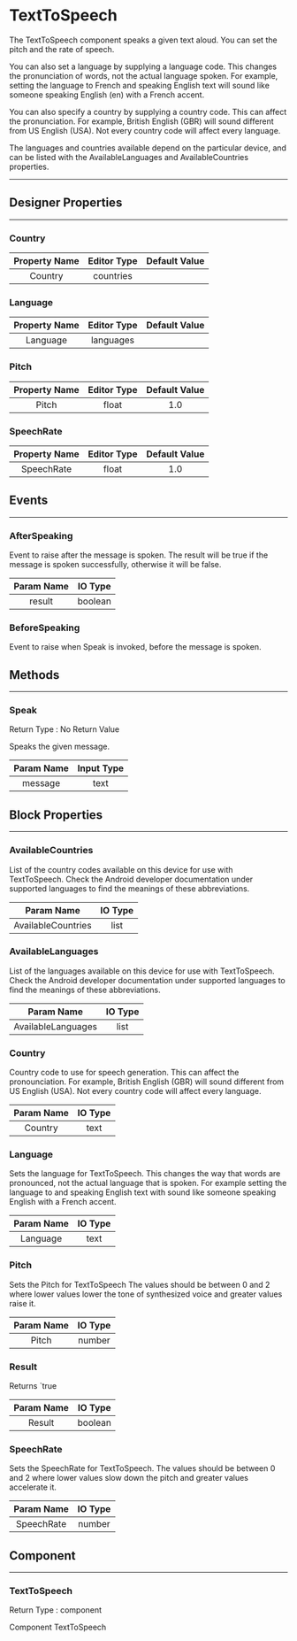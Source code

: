<!--
  Copyright © 2013-2021 AIIE-ADL, All rights reserved
  Released under the Apache License, Version 2.0
  http://www.apache.org/licenses/LICENSE-2.0
-->

# TextToSpeech

The TextToSpeech component speaks a given text aloud. You can set the pitch and the rate of speech.

You can also set a language by supplying a language code. This changes the pronunciation of words, not the actual language spoken. For example, setting the language to French and speaking English text will sound like someone speaking English (en) with a French accent.

You can also specify a country by supplying a country code. This can affect the pronunciation. For example, British English (GBR) will sound different from US English (USA). Not every country code will affect every language.

The languages and countries available depend on the particular device, and can be listed with the AvailableLanguages and AvailableCountries properties.

---

## Designer Properties

---

### Country

| Property Name | Editor Type | Default Value |
| :-----------: | :---------: | :-----------: |
|    Country    |  countries  |               |

### Language

| Property Name | Editor Type | Default Value |
| :-----------: | :---------: | :-----------: |
|    Language   |  languages  |               |

### Pitch

| Property Name | Editor Type | Default Value |
| :-----------: | :---------: | :-----------: |
|     Pitch     |    float    |      1.0      |

### SpeechRate

| Property Name | Editor Type | Default Value |
| :-----------: | :---------: | :-----------: |
|   SpeechRate  |    float    |      1.0      |

## Events

---

### AfterSpeaking

<div block-type = "component_event" component-selector = "TextToSpeech" event-selector = "AfterSpeaking" id = "texttospeech-afterspeaking"></div>

Event to raise after the message is spoken. The result will be true if the message is spoken successfully, otherwise it will be false.

| Param Name | IO Type |
| :--------: | :-----: |
|   result   | boolean |

### BeforeSpeaking

<div block-type = "component_event" component-selector = "TextToSpeech" event-selector = "BeforeSpeaking" id = "texttospeech-beforespeaking"></div>

Event to raise when Speak is invoked, before the message is spoken.

## Methods

---

### Speak

<div block-type = "component_method" component-selector = "TextToSpeech" method-selector = "Speak" id = "texttospeech-speak"></div>

Return Type : No Return Value

Speaks the given message.

| Param Name | Input Type |
| :--------: | :--------: |
|   message  |    text    |

## Block Properties

---

### AvailableCountries

<div block-type = "component_set_get" component-selector = "TextToSpeech" property-selector = "AvailableCountries" property-type = "get" id = "get-texttospeech-availablecountries"></div>

List of the country codes available on this device for use with TextToSpeech. Check the Android developer documentation under supported languages to find the meanings of these abbreviations.

|     Param Name     | IO Type |
| :----------------: | :-----: |
| AvailableCountries |   list  |

### AvailableLanguages

<div block-type = "component_set_get" component-selector = "TextToSpeech" property-selector = "AvailableLanguages" property-type = "get" id = "get-texttospeech-availablelanguages"></div>

List of the languages available on this device for use with TextToSpeech. Check the Android developer documentation under supported languages to find the meanings of these abbreviations.

|     Param Name     | IO Type |
| :----------------: | :-----: |
| AvailableLanguages |   list  |

### Country

<div block-type = "component_set_get" component-selector = "TextToSpeech" property-selector = "Country" property-type = "get" id = "get-texttospeech-country"></div>

<div block-type = "component_set_get" component-selector = "TextToSpeech" property-selector = "Country" property-type = "set" id = "set-texttospeech-country"></div>

Country code to use for speech generation. This can affect the pronounciation. For example, British English (GBR) will sound different from US English (USA). Not every country code will affect every language.

| Param Name | IO Type |
| :--------: | :-----: |
|   Country  |   text  |

### Language

<div block-type = "component_set_get" component-selector = "TextToSpeech" property-selector = "Language" property-type = "get" id = "get-texttospeech-language"></div>

<div block-type = "component_set_get" component-selector = "TextToSpeech" property-selector = "Language" property-type = "set" id = "set-texttospeech-language"></div>

Sets the language for TextToSpeech. This changes the way that words are pronounced, not the actual language that is spoken. For example setting the language to and speaking English text with sound like someone speaking English with a French accent.

| Param Name | IO Type |
| :--------: | :-----: |
|  Language  |   text  |

### Pitch

<div block-type = "component_set_get" component-selector = "TextToSpeech" property-selector = "Pitch" property-type = "get" id = "get-texttospeech-pitch"></div>

<div block-type = "component_set_get" component-selector = "TextToSpeech" property-selector = "Pitch" property-type = "set" id = "set-texttospeech-pitch"></div>

Sets the Pitch for TextToSpeech The values should be between 0 and 2 where lower values lower the tone of synthesized voice and greater values raise it.

| Param Name | IO Type |
| :--------: | :-----: |
|    Pitch   |  number |

### Result

<div block-type = "component_set_get" component-selector = "TextToSpeech" property-selector = "Result" property-type = "get" id = "get-texttospeech-result"></div>

Returns \`true

| Param Name | IO Type |
| :--------: | :-----: |
|   Result   | boolean |

### SpeechRate

<div block-type = "component_set_get" component-selector = "TextToSpeech" property-selector = "SpeechRate" property-type = "get" id = "get-texttospeech-speechrate"></div>

<div block-type = "component_set_get" component-selector = "TextToSpeech" property-selector = "SpeechRate" property-type = "set" id = "set-texttospeech-speechrate"></div>

Sets the SpeechRate for TextToSpeech. The values should be between 0 and 2 where lower values slow down the pitch and greater values accelerate it.

| Param Name | IO Type |
| :--------: | :-----: |
| SpeechRate |  number |

## Component

---

### TextToSpeech

<div block-type = "component_component_block" component-selector = "TextToSpeech" id = "component-texttospeech"></div>

Return Type : component

Component TextToSpeech

